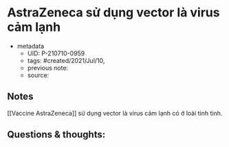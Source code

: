 # AstraZeneca sử dụng vector là virus cảm lạnh

- metadata
	- UID: P-210710-0959
	- tags: #created/2021/Jul/10,
	- previous note: 
	- source: 

## Notes
[[Vaccine AstraZeneca]] sử dụng vector là virus cảm lạnh có ở loài tinh tinh.
## Questions & thoughts:

